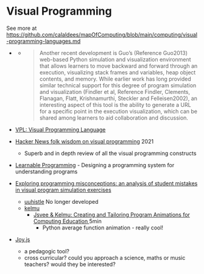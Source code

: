 Visual Programming
==================

See more at https://github.com/calaldees/mapOfComputing/blob/main/computing/visual-programming-languages.md

* [](https://www.cambridge.org/core/books/cambridge-handbook-of-computing-education-research/pedagogic-approaches/6B64002A4E73841A01F32EB1C17E7DE6)
    * > Another recent development is Guo’s (Reference Guo2013) web-based Python simulation and visualization environment that allows learners to move backward and forward through an execution, visualizing stack frames and variables, heap object contents, and memory. While earlier work has long provided similar technical support for this degree of program simulation and visualization (Findler et al, Reference Findler, Clements, Flanagan, Flatt, Krishnamurthi, Steckler and Felleisen2002), an interesting aspect of this tool is the ability to generate a URL for a specific point in the execution visualization, which can be shared among learners to aid collaboration and discussion.

* [VPL: Visual Programming Language](https://en.wikipedia.org/wiki/Visual_programming_language)
* [Hacker News folk wisdom on visual programming](https://drossbucket.com/2021/06/30/hacker-news-folk-wisdom-on-visual-programming/) 2021
    * Superb and in depth review of all the visual programming constructs
* [Learnable Programming](http://worrydream.com/#!/LearnableProgramming) - Designing a programming system for understanding programs

* [Exploring programming misconceptions: an analysis of student mistakes in visual program simulation exercises](https://dl.acm.org/doi/10.1145/2401796.2401799)
    * [uuhistle](http://www.uuhistle.org/) No longer developed
    * [kelmu](https://github.com/Aalto-LeTech/kelmu)
        * [Jsvee & Kelmu: Creating and Tailoring Program Animations for Computing Education ](https://www.youtube.com/watch?v=Q3T_QLRWb78) 5min
            * Python average function animation - really cool!

* [Joy.js](https://ncase.me/joy/)
    * a pedagogic tool?
    * cross curricular? could you approach a science, maths or music teachers? would they be interested?

